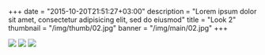 +++
date = "2015-10-20T21:51:27+03:00"
description = "Lorem ipsum dolor sit amet, consectetur adipisicing elit, sed do eiusmod"
title = "Look 2"
thumbnail = "/img/thumb/02.jpg"
banner = "/img/main/02.jpg"
+++

<a href="/img/main/01.jpg" class="gallery-item"><img src="/img/thumb/01.jpg" class="full-width"></a>
<a href="/img/main/03.jpg" class="gallery-item"><img src="/img/thumb/03.jpg" class="full-width"></a>
<a href="/img/main/04.jpg" class="gallery-item"><img src="/img/thumb/04.jpg" class="full-width"></a>